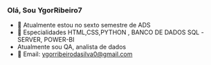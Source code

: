 ### Olá, Sou YgorRibeiro7



- 🔭 Atualmente estou no sexto semestre de ADS
- 🌱 Especialidades HTML,CSS,PYTHON , BANCO DE DADOS SQL -SERVER, POWER-BI
-    Atualmente sou QA, analista de dados
- 💬 Email: ygorribeirodasilva0@gmail.com


